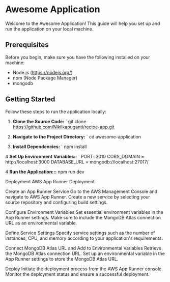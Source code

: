 # Awesome Application

Welcome to the Awesome Application! This guide will help you set up and run the application on your local machine.

## Prerequisites

Before you begin, make sure you have the following installed on your machine:

- Node.js (https://nodejs.org/)
- npm (Node Package Manager)
- mongodb

## Getting Started

Follow these steps to run the application locally:

1. **Clone the Source Code:**
   `
   git clone https://github.com/Nikilkapuganti/recipe-app.git

2. **Navigate to the Project Directory:**
   `
   cd awesome-application

3. **Install Dependencies:**
   `
    npm install

4 **Set Up Environment Variables::**
   `
PORT=3010
CORS_DOMAIN = http://localhost:3000
DATABASE_URL = mongodb://localhost:27017/

4 **Run the Application:::**
npm run dev
   



Deployment
AWS App Runner Deployment

Create an App Runner Service Go to the AWS Management Console and navigate to AWS App Runner. Create a new service by selecting your source repository and configuring build settings.

Configure Environment Variables Set essential environment variables in the App Runner settings. Make sure to include the MongoDB Atlas connection URL as an environmental variable.

Define Service Settings Specify service settings such as the number of instances, CPU, and memory according to your application's requirements.

Connect MongoDB Atlas URL and Add to Environmental Variables Retrieve the MongoDB Atlas connection URL. Set up an environmental variable in the App Runner settings to store the MongoDB Atlas URL.

Deploy Initiate the deployment process from the AWS App Runner console. Monitor the deployment status and ensure a successful deployment.
